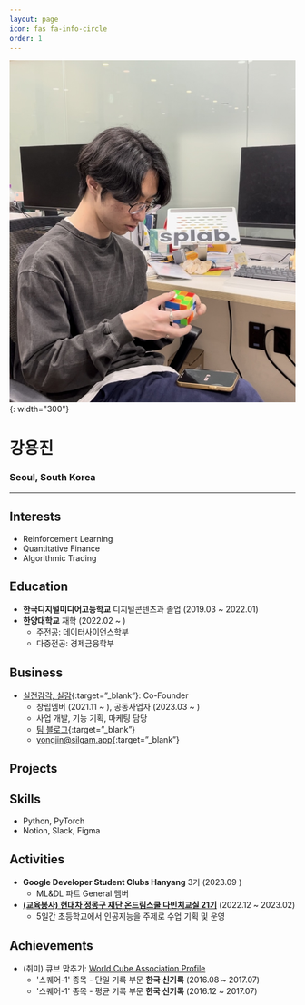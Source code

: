 ```yaml
---
layout: page
icon: fas fa-info-circle
order: 1
---
```


![profile_image](/assets/img/profile_full.png){: width="300"}

# 강용진

### Seoul, South Korea

---

## Interests

- Reinforcement Learning
- Quantitative Finance
- Algorithmic Trading

## Education

- **한국디지털미디어고등학교** 디지털콘텐츠과 졸업 (2019.03 ~ 2022.01)
- **한양대학교** 재학 (2022.02 ~ )
  - 주전공: 데이터사이언스학부
  - 다중전공: 경제금융학부

## Business

- [실전감각, 실감](https://silgam.app/){:target=”\_blank”}: Co-Founder
  - 창립멤버 (2021.11 ~ ), 공동사업자 (2023.03 ~ )
  - 사업 개발, 기능 기획, 마케팅 담당
  - [팀 블로그](https://blog.silgam.app/){:target=”\_blank”}
  - [yongjin@silgam.app](mailto:yongjin@silgam.app){:target=”\_blank”}

## Projects

## Skills

- Python, PyTorch
- Notion, Slack, Figma

## Activities

- **Google Developer Student Clubs Hanyang** 3기 (2023.09 )
  - ML&DL 파트 General 멤버
- **[(교육봉사) 현대차 정몽구 재단 온드림스쿨 다빈치교실 21기](https://rouxist.github.io/posts/life_ods_activity/)** (2022.12 ~ 2023.02)
  - 5일간 초등학교에서 인공지능을 주제로 수업 기획 및 운영

## Achievements

- (취미) 큐브 맞추기: [World Cube Association Profile](https://www.worldcubeassociation.org/persons/2015YONG02)
  - '스퀘어-1' 종목 - 단일 기록 부문 **한국 신기록** (2016.08 ~ 2017.07)
  - '스퀘어-1' 종목 - 평균 기록 부문 **한국 신기록** (2016.12 ~ 2017.07)
